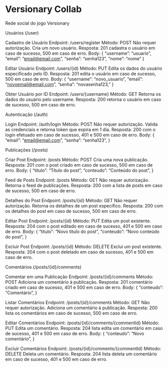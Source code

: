 # Versionary Collab
Rede social do jogo Versionary

Usuários (/user)
 
Cadastro de Usuário
Endpoint: /users/register
Método: POST
Não requer autorização.
Cria um novo usuário.
Resposta: 201 cadastra o usuário em caso de sucesso, 500 em caso de erro.
Body: { 
                                     “username”: “usuario”,
              “email”: “email@email.com”,
              “senha”: “senha123”,
              “nome”: “nome”
}

Editar Usuário
Endpoint: /users/{id}
Método: PUT
Edita os dados do usuário especificado pelo ID.
Resposta: 201 edita o usuário em caso de sucesso, 500 em caso de erro.
Body: { 
                                     “username”: “novo_usuario”,
              “email”: “novoemail@email.com”,
              “senha”: “novasenha123,”
}

Obter Usuário por ID
Endpoint: /users/{username}
Método: GET
Retorna os dados do usuário pelo username.
Resposta: 200 retorna o usuário em caso de sucesso, 500 em caso de erro.


Autenticação (/auth)
 
Login
Endpoint: /auth/login
Método: POST
Não requer autorização.
Valida as credenciais e retorna token que expira em 1 dia.
Resposta: 200 com o login efetuado em caso de sucesso, 401 e 500 em caso de erro.
Body: {
              “email”: “email@email.com”,
              “senha”: “senha123”,
}

Publicações (/posts)
 
Criar Post
Endpoint: /posts
Método: POST
Cria uma nova publicação.
Resposta: 201 com o post criado em caso de sucesso, 500 em caso de erro.
Body: {
              “titulo”: “Título do post”,
              “conteudo”: “Conteúdo do post”,
}

Feed de Posts
Endpoint: /posts
Método: GET
Não requer autorização.
Retorna o feed de publicações.
Resposta: 200 com a lista de posts em caso de sucesso, 500 em caso de erro.

Detalhes do Post
Endpoint: /posts/{id}
Método: GET
Não requer autorização.
Retorna os detalhes de um post específico.
Resposta: 200 com os detalhes do post em caso de sucesso, 500 em caso de erro.

Editar Post
Endpoint: /posts/{id}
Método: PUT
Edita um post existente.
Resposta: 204 com o post editado em caso de sucesso, 401 e 500 em caso de erro.
Body: {
              “titulo”: “Novo título do post”,
              “conteudo”: “Novo conteúdo do post”,
}

Excluir Post
Endpoint: /posts/{id}
Método: DELETE
Exclui um post existente.
Resposta: 204 com o post deletado em caso de sucesso, 401 e 500 em caso de erro.

Comentários (/posts/{id}/comments)
 
Comentar em uma Publicação
Endpoint: /posts/{id}/comments
Método: POST
Adiciona um comentário à publicação.
Resposta: 201 comentário criado em caso de sucesso, 401 e 500 em caso de erro.
Body: {
              “conteudo”: “Comentário”,
}

Listar Comentários
Endpoint: /posts/{id}/comments
Método: GET
Não requer autorização.
Adiciona um comentário à publicação.
Resposta: 200 lista os comentários em caso de sucesso, 500 em caso de erro.

Editar Comentários
Endpoint: /posts/{id}/comments/{commentId}
Método: PUT
Edita um comentário.
Resposta: 204 lista edita um comentário em caso de sucesso, 401 e 500 em caso de erro.
Body: {
              “conteudo”: “Novo comentário”,
}

Excluir Comentários
Endpoint: /posts/{id}/comments/{commentId}
Método: DELETE
Deleta um comentário.
Resposta: 204 lista deleta um comentário em caso de sucesso, 401 e 500 em caso de erro.




